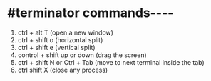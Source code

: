# #terminator commands----

1. ctrl + alt T (open a new window)
2. ctrl + shift o (horizontal split)
3. ctrl + shift e (vertical split)
4. control + shift up or down (drag the screen)
5. ctrl + shift N or Ctrl + Tab (move to next terminal inside the tab)
6. ctrl shift X (close any process)



